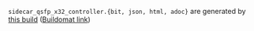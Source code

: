 `sidecar_qsfp_x32_controller.{bit, json, html, adoc}` are generated by
[this build](https://github.com/oxidecomputer/quartz/runs/12552979688)
([Buildomat link](https://buildomat.eng.oxide.computer/wg/0/details/01GX9SZ27CMCVVYET1519MAGQE/KhKkGLjrzKN2GB4NaPvl6itJa6XJt3fY4xtBrJEXtGRUkAHG/01GX9SZDMQ3QHPSWA502EPPJ7E))
